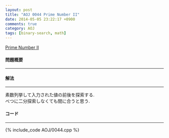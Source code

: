 ```yaml
---
layout: post
title: "AOJ 0044 Prime Number II"
date: 2014-05-05 23:22:17 +0900
comments: true
category: AOJ
tags: [binary-search, math]
---
```


[Prime Number II](http://judge.u-aizu.ac.jp/onlinejudge/description.jsp?id=0044)

#### 問題概要

****

#### 解法

****

素数列挙して入力された値の前後を探索する.  
べつに二分探索しなくても間に合うと思う.  

#### コード

****

{% include_code AOJ/0044.cpp %}

